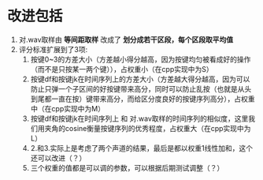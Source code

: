 # 改进包括
1. 对.wav取样由 __等间距取样__ 改成了 __划分成若干区段，每个区段取平均值__ 
2. 评分标准扩展到了3项:
    1. 按键0~3的方差大小（方差越小得分越高，因为按键均匀被看成好的操作（而不是只按某一两个键）），占权重小（在cpp实现中为S）
    2. 按键df和按键jk在时间序列上的方差大小（方差越大得分越高，因为可以防止只弹一个子区间的好按键带来高分，同时可以防止乱按（也就是从头到尾都一直在按）键带来高分，而给区分度良好的按键序列高分），占权重中（在cpp实现中为M）
    3. 按键df和按键jk在时间序列上 和 对.wav取样的时间序列的相似度，这里我们用夹角的cosine衡量按键序列的优秀程度，占权重大（在cpp实现中为L）
    4. 2.和3.实际上是考虑了两个声道的结果，最后是都以权重1线性加和，这个还可以改进（？）
    5. 三个权重的值都是可以调的参数，可以根据后期测试调整（？）